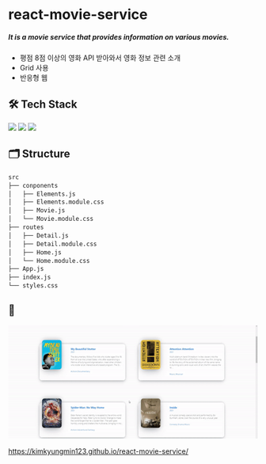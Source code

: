 # react-movie-service

##### It is a movie service that provides information on various movies.

- 평점 8점 이상의 영화 API 받아와서 영화 정보 관련 소개
- Grid 사용
- 반응형 웹

## 🛠 Tech Stack

<img src="https://img.shields.io/badge/React-61DAFB?style=flat-square&logo=React&logoColor=white"/> 
<img src="https://img.shields.io/badge/Typescript-1572B6?style=flat-square&logo=Typescript&logoColor=white"/>
<img src="https://img.shields.io/badge/CSS3-1572B6?style=flat-square&logo=CSS3&logoColor=white"/>

## 🗂 Structure

```bash
src
├── conponents
│   ├── Elements.js
│   ├── Elements.module.css
│   ├── Movie.js
│   └── Movie.module.css
├── routes
│   ├── Detail.js
│   ├── Detail.module.css
│   ├── Home.js
│   └── Home.module.css
├── App.js
├── index.js
└── styles.css
```

## 👀

<img src="img/movie.gif">

https://kimkyungmin123.github.io/react-movie-service/
